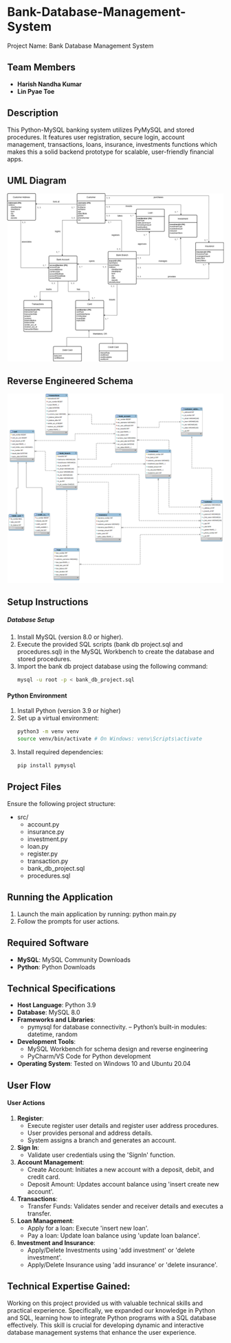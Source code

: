 # Bank-Database-Management-System
Project Name: Bank Database Management System

## Team Members

- **Harish Nandha Kumar**
- **Lin Pyae Toe**

## Description

This Python-MySQL banking system utilizes PyMySQL and stored procedures. It features user registration, secure login, account management, transactions, loans, insurance, investments functions which makes this a solid backend prototype for scalable, user-friendly financial apps.

## UML Diagram
![uml](uml/Bank_Management_Database_UML.png)

## Reverse Engineered Schema
![rschema](uml/Reverse_Engineered_Schema.png)

## Setup Instructions
##### Database Setup
1. Install MySQL (version 8.0 or higher).
2. Execute the provided SQL scripts (bank db project.sql and procedures.sql) in the MySQL Workbench to create the database and stored procedures.
3. Import the bank db project database using the following command:
   ```bash
   mysql -u root -p < bank_db_project.sql
   ```
#### Python Environment
1. Install Python (version 3.9 or higher)
2. Set up a virtual environment:
   ```bash
   python3 -m venv venv
   source venv/bin/activate # On Windows: venv\Scripts\activate
   ```
3. Install required dependencies:
   ```bash
   pip install pymysql
   ```
## Project Files
Ensure the following project structure:
- src/
  - account.py
  - insurance.py
  - investment.py
  - loan.py
  - register.py
  - transaction.py
  - bank_db_project.sql
  - procedures.sql

## Running the Application
1.  Launch the main application by running: python main.py
2.  Follow the prompts for user actions.

## Required Software
- **MySQL**: MySQL Community Downloads
- **Python**: Python Downloads

## Technical Specifications
- **Host Language**: Python 3.9
- **Database**: MySQL 8.0
- **Frameworks and Libraries**:
   - pymysql for database connectivity.
   – Python’s built-in modules: datetime, random
- **Development Tools**:
   - MySQL Workbench for schema design and reverse engineering
   - PyCharm/VS Code for Python development
- **Operating System**: Tested on Windows 10 and Ubuntu 20.04

## User Flow
#### User Actions
1. **Register**:
   - Execute register user details and register user address procedures.
   - User provides personal and address details.
   - System assigns a branch and generates an account.
2. **Sign In**:
   - Validate user credentials using the 'SignIn' function.
3. **Account Management**:
   - Create Account: Initiates a new account with a deposit, debit, and credit card.
   - Deposit Amount: Updates account balance using 'insert create new account'.
4. **Transactions**:
   - Transfer Funds: Validates sender and receiver details and executes a transfer.
5. **Loan Management**:
   - Apply for a loan: Execute 'insert new loan'.
   - Pay a loan: Update loan balance using 'update loan balance'.
6. **Investment and Insurance**:
   - Apply/Delete Investments using 'add investment' or 'delete investment'.
   - Apply/Delete Insurance using 'add insurance' or 'delete insurance'.

## Technical Expertise Gained:
Working on this project provided us with valuable technical skills and practical experience. Specifically, we expanded our knowledge in Python and
SQL, learning how to integrate Python programs with a SQL database effectively. This skill is crucial for developing dynamic and interactive database
management systems that enhance the user experience.
